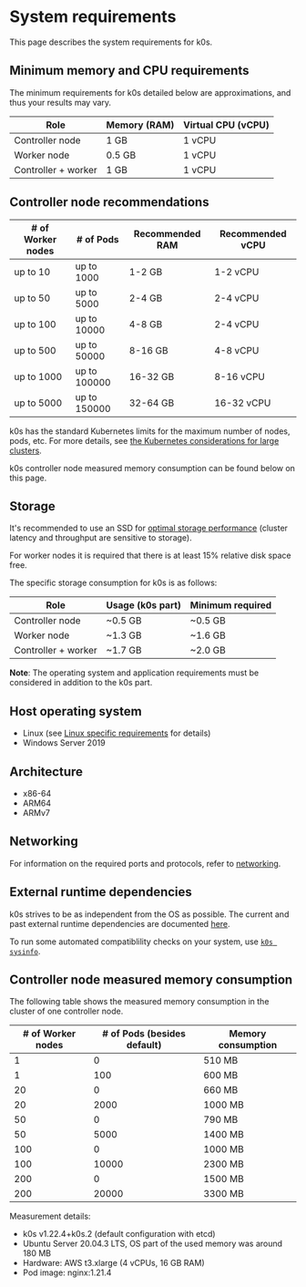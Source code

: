 # System requirements

This page describes the system requirements for k0s.

## Minimum memory and CPU requirements

The minimum requirements for k0s detailed below are approximations, and thus your results may vary.

| Role                | Memory (RAM) | Virtual CPU (vCPU) |
|---------------------|--------------|--------------------|
| Controller node     | 1   GB       | 1 vCPU             |
| Worker node         | 0.5 GB       | 1 vCPU             |
| Controller + worker | 1   GB       | 1 vCPU             |

## Controller node recommendations

| # of Worker nodes | # of Pods    | Recommended RAM | Recommended vCPU |
|-------------------|--------------|-----------------|------------------|
| up to   10        | up to   1000 | 1-2   GB        | 1-2   vCPU       |
| up to   50        | up to   5000 | 2-4   GB        | 2-4   vCPU       |
| up to  100        | up to  10000 | 4-8   GB        | 2-4   vCPU       |
| up to  500        | up to  50000 | 8-16  GB        | 4-8   vCPU       |
| up to 1000        | up to 100000 | 16-32 GB        | 8-16  vCPU       |
| up to 5000        | up to 150000 | 32-64 GB        | 16-32 vCPU       |

k0s has the standard Kubernetes limits for the maximum number of nodes, pods, etc. For more details, see [the Kubernetes considerations for large clusters](https://kubernetes.io/docs/setup/best-practices/cluster-large/).

k0s controller node measured memory consumption can be found below on this page.

## Storage

It's recommended to use an SSD for [optimal storage performance](https://etcd.io/docs/current/op-guide/performance/) (cluster latency and throughput are sensitive to storage).

For worker nodes it is required that there is at least 15% relative disk space free.

The specific storage consumption for k0s is as follows:

| Role                 | Usage (k0s part) | Minimum required |
|----------------------|------------------|------------------|
| Controller node      | ~0.5 GB          | ~0.5 GB          |
| Worker node          | ~1.3 GB          | ~1.6 GB          |
| Controller + worker  | ~1.7 GB          | ~2.0 GB          |

**Note**: The operating system and application requirements must be considered in addition to the k0s part.

## Host operating system

- Linux (see [Linux specific requirements] for details)
- Windows Server 2019

[Linux specific requirements]: external-runtime-deps.md#linux-specific

## Architecture

- x86-64
- ARM64
- ARMv7

## Networking

For information on the required ports and protocols, refer to [networking](networking.md).

## External runtime dependencies

k0s strives to be as independent from the OS as possible. The current and past
external runtime dependencies are documented [here](external-runtime-deps.md).

To run some automated compatiblility checks on your system, use
[`k0s sysinfo`](cli/k0s_sysinfo.md).

## Controller node measured memory consumption

The following table shows the measured memory consumption in the cluster of one controller node.

| # of Worker nodes | # of Pods (besides default) | Memory consumption |
|-------------------|-----------------------------|--------------------|
| 1                 | 0                           | 510  MB            |
| 1                 | 100                         | 600  MB            |
| 20                | 0                           | 660  MB            |
| 20                | 2000                        | 1000 MB            |
| 50                | 0                           | 790  MB            |
| 50                | 5000                        | 1400 MB            |
| 100               | 0                           | 1000 MB            |
| 100               | 10000                       | 2300 MB            |
| 200               | 0                           | 1500 MB            |
| 200               | 20000                       | 3300 MB            |

Measurement details:

- k0s v1.22.4+k0s.2 (default configuration with etcd)
- Ubuntu Server 20.04.3 LTS, OS part of the used memory was around 180 MB
- Hardware: AWS t3.xlarge (4 vCPUs, 16 GB RAM)
- Pod image: nginx:1.21.4
